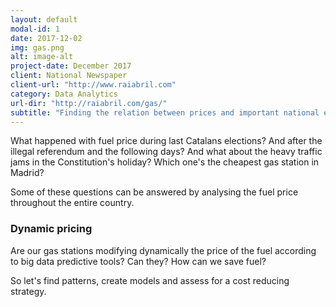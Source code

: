 ```yaml
---
layout: default
modal-id: 1
date: 2017-12-02
img: gas.png
alt: image-alt
project-date: December 2017
client: National Newspaper
client-url: "http://www.raiabril.com"
category: Data Analytics
url-dir: "http://raiabril.com/gas/"
subtitle: "Finding the relation between prices and important national events."
---
```


What happened with fuel price during last Catalans elections? And after the illegal referendum and the following days?
And what about the heavy traffic jams in the Constitution's holiday? Which one's the cheapest gas station in Madrid?

Some of these questions can be answered by analysing the fuel price throughout the entire country.

### Dynamic pricing

Are our gas stations modifying dynamically the price of the fuel according to big data predictive tools? Can they? How can we save fuel?

So let's find patterns, create models and assess for a cost reducing strategy.
